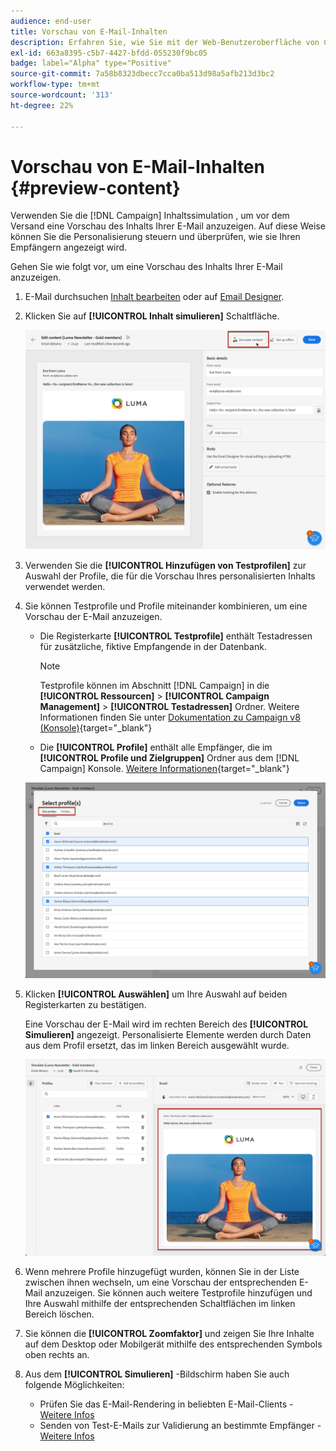 ```yaml
---
audience: end-user
title: Vorschau von E-Mail-Inhalten
description: Erfahren Sie, wie Sie mit der Web-Benutzeroberfläche von Campaign eine Vorschau Ihres E-Mail-Inhalts anzeigen können.
exl-id: 663a8395-c5b7-4427-bfdd-055230f9bc05
badge: label="Alpha" type="Positive"
source-git-commit: 7a58b8323dbecc7cca0ba513d98a5afb213d3bc2
workflow-type: tm+mt
source-wordcount: '313'
ht-degree: 22%

---
```



# Vorschau von E-Mail-Inhalten {#preview-content}

Verwenden Sie die [!DNL Campaign] Inhaltssimulation , um vor dem Versand eine Vorschau des Inhalts Ihrer E-Mail anzuzeigen. Auf diese Weise können Sie die Personalisierung steuern und überprüfen, wie sie Ihren Empfängern angezeigt wird.

Gehen Sie wie folgt vor, um eine Vorschau des Inhalts Ihrer E-Mail anzuzeigen.

1. E-Mail durchsuchen [Inhalt bearbeiten](../content/edit-content.md) oder auf [Email Designer](../content/get-started-email-designer.md).

1. Klicken Sie auf **[!UICONTROL Inhalt simulieren]** Schaltfläche.

   ![](assets/simulate-button.png)

1. Verwenden Sie die **[!UICONTROL Hinzufügen von Testprofilen]** zur Auswahl der Profile, die für die Vorschau Ihres personalisierten Inhalts verwendet werden.

1. Sie können Testprofile und Profile miteinander kombinieren, um eine Vorschau der E-Mail anzuzeigen.

   * Die Registerkarte **[!UICONTROL Testprofile]** enthält Testadressen für zusätzliche, fiktive Empfangende in der Datenbank.

     >[!NOTE]
     >
     >Testprofile können im Abschnitt [!DNL Campaign] in die **[!UICONTROL Ressourcen]** > **[!UICONTROL Campaign Management]** > **[!UICONTROL Testadressen]** Ordner. Weitere Informationen finden Sie unter [Dokumentation zu Campaign v8 (Konsole)](https://experienceleague.adobe.com/docs/campaign-classic/using/sending-messages/using-seed-addresses/creating-seed-addresses.html){target="_blank"}

   * Die **[!UICONTROL Profile]** enthält alle Empfänger, die im **[!UICONTROL Profile und Zielgruppen]** Ordner aus dem [!DNL Campaign] Konsole. [Weitere Informationen](https://experienceleague.adobe.com/docs/campaign/campaign-v8/audience/view-profiles.html){target="_blank"}

   ![](assets/simulate-select-profiles.png)

1. Klicken **[!UICONTROL Auswählen]** um Ihre Auswahl auf beiden Registerkarten zu bestätigen.

   Eine Vorschau der E-Mail wird im rechten Bereich des **[!UICONTROL Simulieren]** angezeigt. Personalisierte Elemente werden durch Daten aus dem Profil ersetzt, das im linken Bereich ausgewählt wurde.

   ![](assets/simulate-preview.png)

1. Wenn mehrere Profile hinzugefügt wurden, können Sie in der Liste zwischen ihnen wechseln, um eine Vorschau der entsprechenden E-Mail anzuzeigen. Sie können auch weitere Testprofile hinzufügen und Ihre Auswahl mithilfe der entsprechenden Schaltflächen im linken Bereich löschen.

1. Sie können die **[!UICONTROL Zoomfaktor]** und zeigen Sie Ihre Inhalte auf dem Desktop oder Mobilgerät mithilfe des entsprechenden Symbols oben rechts an.

1. Aus dem **[!UICONTROL Simulieren]** -Bildschirm haben Sie auch folgende Möglichkeiten:
   * Prüfen Sie das E-Mail-Rendering in beliebten E-Mail-Clients - [Weitere Infos](email-rendering.md)
   * Senden von Test-E-Mails zur Validierung an bestimmte Empfänger - [Weitere Infos](proofs.md)



